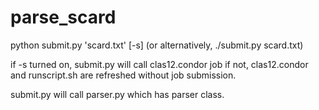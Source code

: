 # parse_scard
python submit.py 'scard.txt' [-s]
(or alternatively, ./submit.py scard.txt)

if -s turned on, submit.py will call clas12.condor job
if not, clas12.condor and runscript.sh are refreshed without job submission.

submit.py will call parser.py which has parser class.